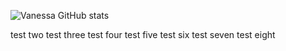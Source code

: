 ![Vanessa GitHub stats](https://github-readme-stats.vercel.app/api?username=vfaconi&theme=dark&show_icons=true)

test two
test three
test four
test five
test six
test seven
test eight

